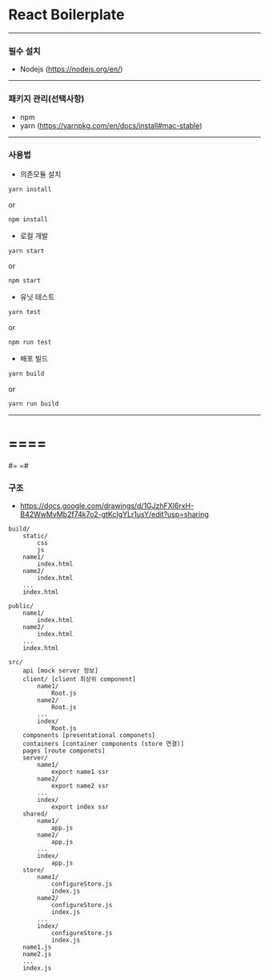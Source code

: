 React Boilerplate
=================

---

### 필수 설치
- Nodejs (https://nodejs.org/en/)

---

### 패키지 관리(선택사항)
- npm
- yarn (https://yarnpkg.com/en/docs/install#mac-stable)

---

### 사용법
- 의존모듈 설치
```sh
yarn install
```
or
```sh
npm install
```
- 로컬 개발
```sh
yarn start
```
or
```sh
npm start
```
- 유닛 테스트
```sh
yarn test
```
or
```sh
npm run test
```
- 배포 빌드
```sh
yarn build
```
or
```sh
yarn run build
```

---
====
=====
#=
=#

### 구조
- https://docs.google.com/drawings/d/1GJzhFXl6rxH-B42WwMvMb2f74k7o2-gtKcIgYLr1usY/edit?usp=sharing
```
build/
    static/
        css
        js
    name1/
        index.html
    name2/
        index.html
    ...
    index.html

public/
    name1/
        index.html
    name2/
        index.html
    ...
    index.html

src/
    api [mock server 정보]
    client/ [client 최상위 component]
        name1/
            Root.js
        name2/
            Root.js
        ...
        index/
            Root.js
    components [presentational componets]
    containers [container components (store 연결)]
    pages [route componets]
    server/
        name1/
            export name1 ssr
        name2/
            export name2 ssr
        ...
        index/
            export index ssr
    shared/
        name1/
            app.js
        name2/
            app.js
        ...
        index/
            app.js
    store/
        name1/
            configureStore.js
            index.js
        name2/
            configureStore.js
            index.js
        ...
        index/
            configureStore.js
            index.js
    name1.js
    name2.js
    ...
    index.js
```
